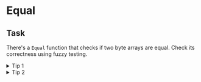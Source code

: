 # Equal

## Task
There's a `Equal` function that checks if two byte arrays are equal. Check its correctness using fuzzy testing.

<details><summary>Tip 1</summary>

```go
func FuzzEqual(f *testing.F) {
  f.Fuzz(func(t *testing.T, b1, b2 []byte) {
  })
}

```

</details>

<details><summary>Tip 2</summary>

You can shorten the fuzzy test execution time using `-fuzztime=5s` attribute.

</details>
